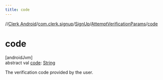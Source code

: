 ```yaml
---
title: code
---
```

//[Clerk Android](../../../../index.html)/[com.clerk.signup](../../index.html)/[SignUp](../index.html)/[AttemptVerificationParams](index.html)/[code](code.html)



# code



[androidJvm]\
abstract val [code](code.html): [String](https://kotlinlang.org/api/latest/jvm/stdlib/kotlin-stdlib/kotlin/-string/index.html)



The verification code provided by the user.




